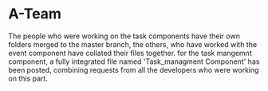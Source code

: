 # A-Team
The people who were working on the task components have their own folders merged to the master branch, the others, who have worked with the event component have collated their files together. 
for the task mangemnt component, a fully integrated file named 'Task_managment Component' has been posted, combining requests from all the developers who were working on this part.
